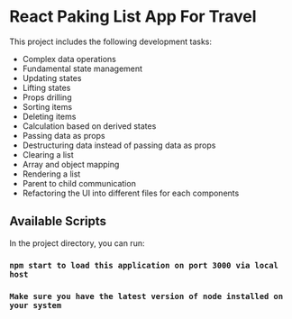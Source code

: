 # React Paking List App For Travel 

This project includes the following development tasks:

- Complex data operations
- Fundamental state management
- Updating states
- Lifting states
- Props drilling
- Sorting items
- Deleting items
- Calculation based on derived states
- Passing data as props
- Destructuring data instead of passing data as props
- Clearing a list
- Array and object mapping
- Rendering a list
- Parent to child communication
- Refactoring the UI into different files for each components

## Available Scripts

In the project directory, you can run:

### `npm start to load this application on port 3000 via local host`
### `Make sure you have the latest version of node installed on your system`
